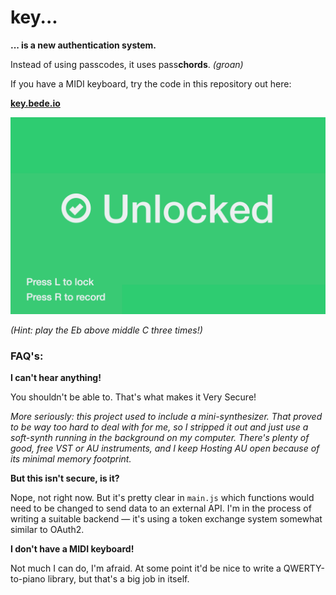 # key...

**... is a new authentication system.** 

Instead of using passcodes, it uses pass**chords**. *(groan)*



If you have a MIDI keyboard, try the code in this repository out here:

**[key.bede.io](https://key.bede.io)**

[![screenshot of Key](./screenshot.png)](https://key.bede.io)

*(Hint: play the Eb above middle C three times!)*



### FAQ's:

**I can't hear anything!**

You shouldn't be able to. That's what makes it Very Secure!

*More seriously: this project used to include a mini-synthesizer. That proved to be way too hard to deal with for me, so I stripped it out and just use a soft-synth running in the background on my computer. There's plenty of good, free VST or AU instruments, and I keep Hosting AU open because of its minimal memory footprint.*



**But this isn't secure, is it?**

Nope, not right now. But it's pretty clear in `main.js` which functions would need to be changed to send data to an external API. I'm in the process of writing a suitable backend — it's using a token exchange system somewhat similar to OAuth2.



**I don't have a MIDI keyboard!**

Not much I can do, I'm afraid. At some point it'd be nice to write a QWERTY-to-piano library, but that's a big job in itself. 